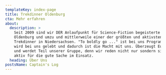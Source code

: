 ```yaml
---
templateKey: index-page
title: Trekdinner Oldenburg
cta: Mehr erfahren
about:
  description: >
    Seit 2009 sind wir DER Anlaufpunkt für Science-Fiction begeisterte aus
    Oldenburg und umzu und mittlerweile einer der größten und aktivsten
    Trekdinner in Niedersachsen. "To boldly go ..." ist bei uns Programm, UMUK
    wird bei uns gelebt und dadurch ist die Macht mit uns. Überzeugt Euch selbst
    und werdet Teil unserer Gruppe, denn wir reden nicht nur sondern sind auch
    aktiv für die gute Sache im Einsatz.
  heading: Über Uns
postsName: Captain's Log
---
```


